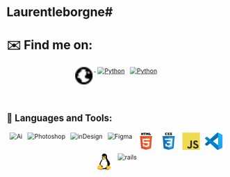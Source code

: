 # Laurentleborgne#

# ✉️ Find me on:


<p align="center">
 <a href="[https://charalambosioannou.github.io/](https://github.com/Laurent-LLB)" target="_blank" rel="noopener noreferrer"> <img src="https://raw.githubusercontent.com/iconic/open-iconic/master/svg/globe.svg" alt="Python" height="40" style="vertical-align:top; margin:4px"> </a>
 <a href="www.linkedin.com/in/laurent-le-borgne-387964282" target="_blank" rel="noopener noreferrer"> <img src="https://cdn.jsdelivr.net/npm/simple-icons@v3/icons/linkedin.svg" alt="Python" height="40" style="vertical-align:top; margin:4px"></a>
 <a href="mailto:llb.leborgne@gmail.com"> <img src="https://cdn.jsdelivr.net/npm/simple-icons@v3/icons/gmail.svg" alt="Python" height="40" style="vertical-align:top; margin:4px"></a>
</p>

<br />

## 🧰 Languages and Tools:
<p align="center">
<img src="https://camo.githubusercontent.com/9e245893108b5ca27e7ac3d4a802d513f657b32aa7b5765bd92df7fb55d0ed54/68747470733a2f2f7777772e766563746f726c6f676f2e7a6f6e652f6c6f676f732f61646f62655f696c6c7573747261746f722f61646f62655f696c6c7573747261746f722d69636f6e2e737667" alt="Ai" height="40" style="vertical-align:top; margin:4px">
<img src="[	https://raw.githubusercontent.com/devicons/devicon/master/icons/photoshop/photoshop-line.svg](https://raw.githubusercontent.com/devicons/devicon/master/icons/photoshop/photoshop-line.svg)" alt="Photoshop" height="40" style="vertical-align:top; margin:4px">
<img src="	https://camo.githubusercontent.com/c205ecbe1250017…76f2e636f6d2f6c6f676f732f61646f62652d78642e737667" alt="inDesign" height="40" style="vertical-align:top; margin:4px">
<img src="[https://camo.githubusercontent.com/ed93c2b000a76ce…f676f732f6669676d612f6669676d612d69636f6e2e737667](https://camo.githubusercontent.com/ed93c2b000a76ceaad1503e7eb9356591b885227e82a36a005b9d3498b303ba5/68747470733a2f2f7777772e766563746f726c6f676f2e7a6f6e652f6c6f676f732f6669676d612f6669676d612d69636f6e2e737667)" alt="Figma" height="40" style="vertical-align:top; margin:4px">
<img src="https://raw.githubusercontent.com/devicons/devicon/master/icons/html5/html5-original-wordmark.svg" alt="html5" height="40" style="vertical-align:top; margin:4px">
<img src="https://raw.githubusercontent.com/devicons/devicon/master/icons/css3/css3-original-wordmark.svg" alt="css3" height="40" style="vertical-align:top; margin:4px">
<img src="https://raw.githubusercontent.com/github/explore/80688e429a7d4ef2fca1e82350fe8e3517d3494d/topics/javascript/javascript.png" alt="Javascript" height="40" style="vertical-align:top; margin:4px">
<img src="https://raw.githubusercontent.com/github/explore/80688e429a7d4ef2fca1e82350fe8e3517d3494d/topics/visual-studio-code/visual-studio-code.png" alt="VS Code" height="40" style="vertical-align:top; margin:4px">
<img src="	https://raw.githubusercontent.com/devicons/devicon/master/icons/linux/linux-original.svg" alt="linux" height="40" style="vertical-align:top; margin:4px">
<img src="https://raw.githubusercontent.com/devicons/devicon/master/icons/css3/css3-original-wordmark.svg](https://raw.githubusercontent.com/devicons/devicon/master/icons/rails/rails-original-wordmark.svg" alt="rails" height="40" style="vertical-align:top; margin:4px">
</p>
